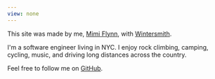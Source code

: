 ```yaml
---
view: none
---
```


This site was made by me, [Mimi Flynn][1], with [Wintersmith][2].

I'm a software engineer living in NYC. I enjoy rock climbing, camping, cycling, music, and driving long distances across the country.

Feel free to follow me on [GitHub][3].

[1]: https://mimiflynn.com
[2]: http://wintersmith.io
[3]: https://github.com/mimiflynn
